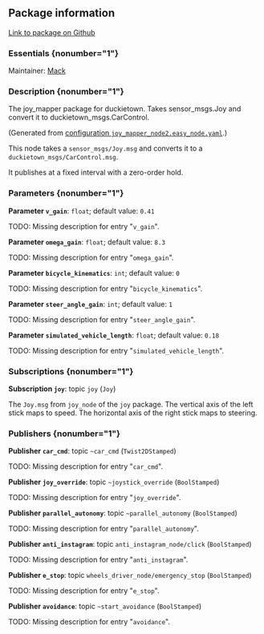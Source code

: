 <div id='joy_mapper-autogenerated' markdown='1'>


<!-- do not edit this file, autogenerated -->

## Package information 

[Link to package on Github](github:org=duckietown,repo=Software,path=05-teleop/joy_mapper,branch=master)

### Essentials {nonumber="1"}

Maintainer: [Mack](mailto:mack@duckietown.org)

### Description {nonumber="1"}

The joy_mapper package for duckietown. Takes sensor_msgs.Joy and convert it to duckietown_msgs.CarControl.



</div>

<!-- file start -->

<div id='joy_mapper-joy_mapper_node2-autogenerated' markdown='1'>


<!-- do not edit this file, autogenerated -->

(Generated from [configuration `joy_mapper_node2.easy_node.yaml`](github:org=duckietown,repo=Software,path=joy_mapper_node2.easy_node.yaml,branch=master).)

This node takes a `sensor_msgs/Joy.msg` and converts it to a
`duckietown_msgs/CarControl.msg`.

It publishes at a fixed interval with a zero-order hold.


### Parameters {nonumber="1"}

**Parameter `v_gain`**: `float`; default value: `0.41`

TODO: Missing description for entry "`v_gain`".

**Parameter `omega_gain`**: `float`; default value: `8.3`

TODO: Missing description for entry "`omega_gain`".

**Parameter `bicycle_kinematics`**: `int`; default value: `0`

TODO: Missing description for entry "`bicycle_kinematics`".

**Parameter `steer_angle_gain`**: `int`; default value: `1`

TODO: Missing description for entry "`steer_angle_gain`".

**Parameter `simulated_vehicle_length`**: `float`; default value: `0.18`

TODO: Missing description for entry "`simulated_vehicle_length`".

### Subscriptions {nonumber="1"}

**Subscription `joy`**: topic `joy` (`Joy`)

The `Joy.msg` from `joy_node` of the `joy` package. The vertical axis of the left stick maps to speed. The horizontal axis of the right stick maps to steering.

### Publishers {nonumber="1"}

**Publisher `car_cmd`**: topic `~car_cmd` (`Twist2DStamped`)

TODO: Missing description for entry "`car_cmd`".

**Publisher `joy_override`**: topic `~joystick_override` (`BoolStamped`)

TODO: Missing description for entry "`joy_override`".

**Publisher `parallel_autonomy`**: topic `~parallel_autonomy` (`BoolStamped`)

TODO: Missing description for entry "`parallel_autonomy`".

**Publisher `anti_instagram`**: topic `anti_instagram_node/click` (`BoolStamped`)

TODO: Missing description for entry "`anti_instagram`".

**Publisher `e_stop`**: topic `wheels_driver_node/emergency_stop` (`BoolStamped`)

TODO: Missing description for entry "`e_stop`".

**Publisher `avoidance`**: topic `~start_avoidance` (`BoolStamped`)

TODO: Missing description for entry "`avoidance`".



</div>